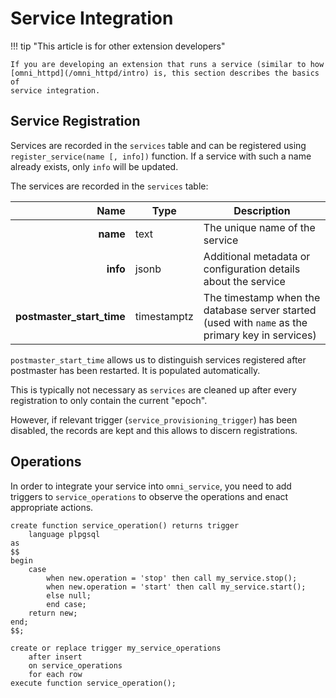 # Service Integration

!!! tip "This article is for other extension developers"

    If you are developing an extension that runs a service (similar to how
    [omni_httpd](/omni_httpd/intro) is, this section describes the basics of
    service integration.

## Service Registration

Services are recorded in the `services` table and can be registered using
`register_service(name [, info])` function. If a service with such a name already exists,
only `info` will be updated.

The services are recorded in the `services` table:

|                  **Name** | **Type**    | **Description**                                                                                  |
|--------------------------:|-------------|--------------------------------------------------------------------------------------------------|
|                  **name** | text        | The unique name of the service                                                                   |
|                  **info** | jsonb       | Additional metadata or configuration details about the service                                   |
| **postmaster_start_time** | timestamptz | The timestamp when the database server started (used with `name` as the primary key in services) |

`postmaster_start_time` allows us to distinguish services registered after postmaster has
been restarted. It is populated automatically.

This is typically not necessary as `services` are cleaned up after every registration to
only contain the current "epoch".

However, if relevant trigger (`service_provisioning_trigger`) has been disabled, the records are
kept and this allows to discern registrations.

## Operations

In order to integrate your service into `omni_service`, you need to add triggers to `service_operations` to observe the
operations and enact appropriate actions.

```postgresql
create function service_operation() returns trigger
    language plpgsql
as
$$
begin
    case
        when new.operation = 'stop' then call my_service.stop();
        when new.operation = 'start' then call my_service.start();
        else null;
        end case;
    return new;
end;
$$;

create or replace trigger my_service_operations
    after insert
    on service_operations
    for each row
execute function service_operation();
```